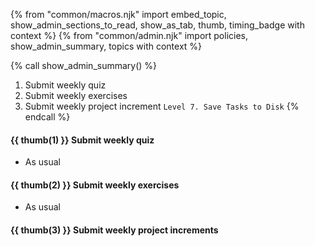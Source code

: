 {% from "common/macros.njk" import embed_topic, show_admin_sections_to_read, show_as_tab, thumb, timing_badge with context %}
{% from "common/admin.njk" import policies, show_admin_summary, topics with context %}

{% call show_admin_summary() %}
1. Submit weekly quiz
1. Submit weekly exercises
1. Submit weekly project increment `Level 7. Save Tasks to Disk`
{% endcall %}


#### {{ thumb(1) }} Submit weekly quiz

* As usual


#### {{ thumb(2) }} Submit weekly exercises

* As usual


#### {{ thumb(3) }} Submit weekly project increments

<span id="week6-project">

<include src="montyFragment.md" boilerplate var-displacement="../.." var-header="**Level 7. Save Tasks to Disk**" var-fragment="monty-fragment.md#monty7" />
</span>
